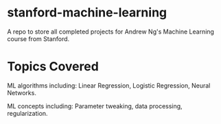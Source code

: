 # stanford-machine-learning
A repo to store all completed projects for Andrew Ng's Machine Learning course from Stanford.

# Topics Covered
ML algorithms including: Linear Regression, Logistic Regression, Neural Networks.

ML concepts including: Parameter tweaking, data processing, regularization.
